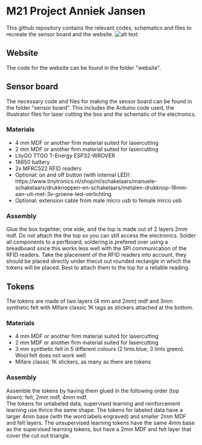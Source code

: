 # M21 Project Anniek Jansen
This github repository contains the relevant codes, schematics and files to recreate the sensor board and the website.
![alt text](https://github.com/A-Jansen/M21/blob/main/system%20overview.jpg)
## Website 
The code for the website can be found in the folder "website". 


## Sensor board
The necessary code and files for making the sensor board can be found in the folder "sensor board". This includes the Arduino code used, the Illustrator files for laser cutting the box and the schematic of the electronics.

### Materials
<ul>
  <li>4 mm MDF or another firm material suited for lasercutting</li>
  <li>2 mm MDF or another firm material suited for lasercutting</li>
  <li>LilyGO TTGO T-Energy ESP32-WROVER</li>
  <li>18650  battery</li>
  <li>2x MFRC522 RFID readers</li>
  <li>Optional: on and off button (with internal LED): https://www.tinytronics.nl/shop/nl/schakelaars/manuele-schakelaars/drukknoppen-en-schakelaars/metalen-drukknop-16mm-aan-uit-met-3v-groene-led-verlichting</li>
  <li>Optional: extension cable from male micro usb to female mirco usb</li>
</ul>

### Assembly
Glue the box togehter, one side, and the top is made out of 2 layers 2mm mdf. Do not attach the the top so you can still access the electronics.
Solder all components to a perfboard, soldering is prefered over using a breadboard since this works less well with the SPI communication of the RFID readers.
Take the placement of the RFID readers into account, they should be placed directly under thecut out rounded rectangle in which the tokens will be placed. Best to attach them to the top for a reliable reading.


## Tokens
The tokens are made of two layers (4 mm and 2mm) mdf and 3mm synthetic felt with Mifare classic 1K tags as stickers attached at the bottom. 

### Materials
<ul>
  <li>4 mm MDF or another firm material suited for lasercutting</li>
  <li>2 mm MDF or another firm material suited for lasercutting</li>
  <li>3 mm synthetic felt in 5 different colours (2 tints blue, 3 tints green). Wool felt does not work well</li>
  <li>Mifare classic 1K stickers, as many as there are tokens </li>
</ul>

### Assembly
Assemble the tokens by having them glued in the following order (top down): felt, 2mm mdf, 4mm mdf.<br>
The tokens for unlabeled data, supervised learning and reinforcement learning use thrice the same shape. The tokens for labeled data have a larger 4mm base (with the word labels engraved) and smaller 2mm MDF and felt layers. The unsupervised learning tokens have the same 4mm base as the supervised learning tokens, but have a 2mm MDF and felt layer that cover the cut out triangle. 
